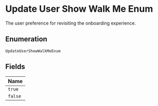 
# Update User Show Walk Me Enum

The user preference for revisiting the onboarding experience.

## Enumeration

`UpdateUserShowWalkMeEnum`

## Fields

| Name |
|  --- |
| `true` |
| `false` |

